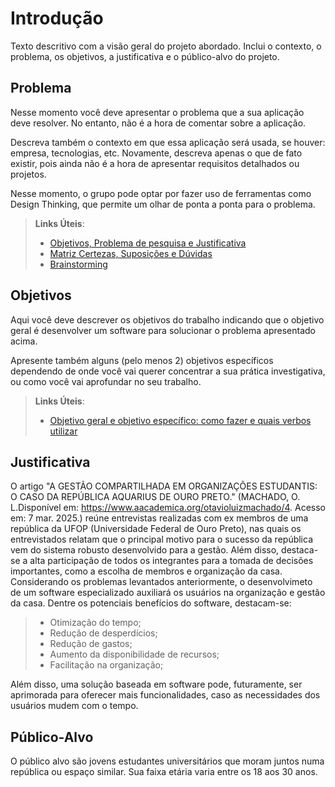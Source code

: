 # Introdução

Texto descritivo com a visão geral do projeto abordado. Inclui o contexto, o problema, os objetivos, a justificativa e o público-alvo do projeto.

## Problema
Nesse momento você deve apresentar o problema que a sua aplicação deve  resolver. No entanto, não é a hora de comentar sobre a aplicação.

Descreva também o contexto em que essa aplicação será usada, se  houver: empresa, tecnologias, etc. Novamente, descreva apenas o que de  fato existir, pois ainda não é a hora de apresentar requisitos  detalhados ou projetos.

Nesse momento, o grupo pode optar por fazer uso  de ferramentas como Design Thinking, que permite um olhar de ponta a ponta para o problema.

> **Links Úteis**:
> - [Objetivos, Problema de pesquisa e Justificativa](https://medium.com/@versioparole/objetivos-problema-de-pesquisa-e-justificativa-c98c8233b9c3)
> - [Matriz Certezas, Suposições e Dúvidas](https://medium.com/educa%C3%A7%C3%A3o-fora-da-caixa/matriz-certezas-suposi%C3%A7%C3%B5es-e-d%C3%BAvidas-fa2263633655)
> - [Brainstorming](https://www.euax.com.br/2018/09/brainstorming/)

## Objetivos

Aqui você deve descrever os objetivos do trabalho indicando que o objetivo geral é desenvolver um software para solucionar o problema apresentado acima. 

Apresente também alguns (pelo menos 2) objetivos específicos dependendo de onde você vai querer concentrar a sua prática investigativa, ou como você vai aprofundar no seu trabalho.
 
> **Links Úteis**:
> - [Objetivo geral e objetivo específico: como fazer e quais verbos utilizar](https://blog.mettzer.com/diferenca-entre-objetivo-geral-e-objetivo-especifico/)

## Justificativa

O artigo "A GESTÃO COMPARTILHADA EM ORGANIZAÇÕES ESTUDANTIS: O CASO DA REPÚBLICA AQUARIUS DE OURO PRETO." (MACHADO, O. L.Disponível em: <https://www.aacademica.org/otavioluizmachado/4>. Acesso em: 7 mar. 2025.)
reúne entrevistas realizadas com ex membros de uma república da UFOP (Universidade Federal de Ouro Preto), nas quais os entrevistados relatam que o principal motivo para o sucesso da república vem do sistema robusto desenvolvido para a gestão. Além disso, destaca-se a alta participação de todos os integrantes para a tomada de decisões importantes, como a escolha de membros e organização da casa.
Considerando os problemas levantados anteriormente, o desenvolvimeto de um software especializado auxiliará os usuários na organização e gestão da casa.
Dentre os potenciais benefícios do software, destacam-se:
> - Otimização do tempo;
> - Redução de desperdícios;
> - Redução de gastos;
> - Aumento da disponibilidade de recursos;
> - Facilitação na organização;

Além disso, uma solução baseada em software pode, futuramente, ser aprimorada para oferecer mais funcionalidades, caso as necessidades dos usuários mudem com o tempo.

## Público-Alvo

O público alvo são jovens estudantes universitários que moram juntos numa república ou espaço similar. Sua faixa etária varia entre os 18 aos 30 anos.
